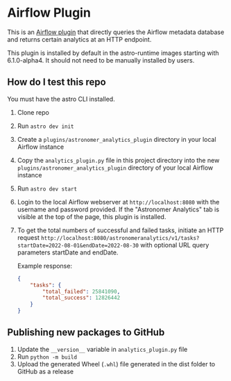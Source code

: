 # Airflow Plugin #

This is an [Airflow plugin](https://airflow.apache.org/docs/apache-airflow/stable/plugins.html) that directly queries the Airflow metadata database and returns certain analytics at an HTTP endpoint.

This plugin is installed by default in the astro-runtime images starting with 6.1.0-alpha4. It should not need to be manually installed by users.

## How do I test this repo

You must have the astro CLI installed.

1. Clone repo
2. Run `astro dev init`
3. Create a `plugins/astronomer_analytics_plugin` directory in your local Airflow instance
3. Copy the `analytics_plugin.py` file in this project directory into the new `plugins/astronomer_analytics_plugin` directory of your local Airflow instance
4. Run `astro dev start`
5. Login to the local Airflow webserver at `http://localhost:8080` with the username and password provided.
   If the "Astronomer Analytics" tab is visible at the top of the page, this plugin is installed.
6. To get the total numbers of successful and failed tasks, initiate an HTTP request `http://localhost:8080/astronomeranalytics/v1/tasks?startDate=2022-08-01&endDate=2022-08-30` with optional URL query parameters startDate and endDate.

   Example response:
   ```json
   {
       "tasks": {
           "total_failed": 25841090,
           "total_success": 12826442
       }
   }
   ```

## Publishing new packages to GitHub

1. Update the `__version__` variable in `analytics_plugin.py` file
2. Run `python -m build`
3. Upload the generated Wheel (`.whl`) file generated in the dist folder to GitHub as a release
